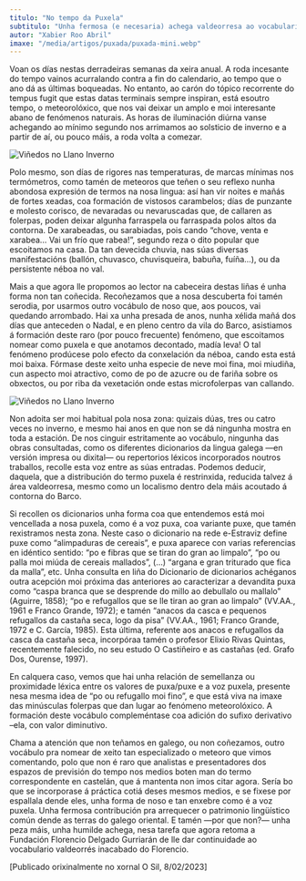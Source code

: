 ```yaml
---
titulo: "No tempo da Puxela"
subtitulo: "Unha fermosa (e necesaria) achega valdeorresa ao vocabulario meteorolóxico galego"
autor: "Xabier Roo Abril"
imaxe: "/media/artigos/puxada/puxada-mini.webp"
---
```


Voan os días nestas derradeiras semanas da xeira anual. A roda incesante do tempo vainos acurralando contra a fin do calendario, ao tempo que o ano dá as últimas boqueadas. No entanto, ao carón do tópico recorrente do tempus fugit que estas datas terminais sempre inspiran, está esoutro tempo, o meteorolóxico, que nos vai deixar un amplo e moi interesante abano de fenómenos naturais. As horas de iluminación diúrna vanse achegando ao mínimo segundo nos arrimamos ao solsticio de inverno e a partir de aí, ou pouco máis, a roda volta a comezar.

![Viñedos no Llano Inverno](/media/artigos/puxada/viñedos.webp)

Polo mesmo, son días de rigores nas temperaturas, de marcas mínimas nos termómetros, como tamén de meteoros que teñen o seu reflexo nunha abondosa expresión de termos na nosa lingua: así han vir noites e mañás de fortes xeadas, coa formación de vistosos carambelos; días de punzante e molesto corisco, de nevaradas ou nevaruscadas que, de callaren as folerpas, poden deixar algunha farraspela ou farraspada polos altos da contorna. De xarabeadas, ou sarabiadas, pois cando “chove, venta e xarabea… Vai un frío que rabea!”, segundo reza o dito popular que escoitamos na casa. Da tan devecida chuvia, nas súas diversas manifestacións (ballón, chuvasco, chuvisqueira, babuña, fuíña…), ou da persistente néboa no val.

Mais a que agora lle propomos ao lector na cabeceira destas liñas é unha forma non tan coñecida. Recoñezamos que a nosa descuberta foi tamén serodia, por usarmos outro vocábulo de noso que, aos poucos, vai quedando arrombado. Hai xa unha presada de anos, nunha xélida mañá dos días que anteceden o Nadal, e en pleno centro da vila do Barco, asistiamos á formación deste raro (por pouco frecuente) fenómeno, que escoitamos nomear como puxela e que anotamos decontado, madía leva! O tal fenómeno prodúcese polo efecto da conxelación da néboa, cando esta está moi baixa. Fórmase deste xeito unha especie de neve moi fina, moi miudiña, cun aspecto moi atractivo, como de po de azucre ou de fariña sobre os obxectos, ou por riba da vexetación onde estas microfolerpas van callando.

![Viñedos no Llano Inverno](/media/artigos/puxada/puxela.webp)

Non adoita ser moi habitual pola nosa zona: quizais dúas, tres ou catro veces no inverno, e mesmo hai anos en que non se dá ningunha mostra en toda a estación. De nos cinguir estritamente ao vocábulo, ningunha das obras consultadas, como os diferentes dicionarios da lingua galega —en versión impresa ou dixital— ou repertorios léxicos incorporados noutros traballos, recolle esta voz entre as súas entradas. Podemos deducir, daquela, que a distribución do termo puxela é restrinxida, reducida talvez á área valdeorresa, mesmo como un localismo dentro dela máis acoutado á contorna do Barco.

Si recollen os dicionarios unha forma coa que entendemos está moi vencellada a nosa puxela, como é a voz puxa, coa variante puxe, que tamén rexistramos nesta zona. Neste caso o dicionario na rede e-Estraviz define puxe como “alimpaduras de cereais”, e puxa aparece con varias referencias en idéntico sentido: “po e fibras que se tiran do gran ao limpalo”, “po ou palla moi miúda de cereais mallados”, (…) “argana e gran triturado que fica da malla”, etc. Unha consulta en liña do Dicionario de dicionarios achéganos outra acepción moi próxima das anteriores ao caracterizar a devandita puxa como “caspa branca que se desprende do millo ao debullalo ou mallalo” (Aguirre, 1858); “po e refugallos que se lle tiran ao gran ao limpalo” (VV.AA., 1961 e Franco Grande, 1972); e tamén “anacos da casca e pequenos refugallos da castaña seca, logo da pisa” (VV.AA., 1961; Franco Grande, 1972 e C. García, 1985). Esta última, referente aos anacos e refugallos da casca da castaña seca, incorpóraa tamén o profesor Elixio Rivas Quintas, recentemente falecido, no seu estudo O Castiñeiro e as castañas (ed. Grafo Dos, Ourense, 1997).

En calquera caso, vemos que hai unha relación de semellanza ou proximidade léxica entre os valores de puxa/puxe e a voz puxela, presente nesa mesma idea de “po ou refugallo moi fino”, e que está viva na imaxe das minúsculas folerpas que dan lugar ao fenómeno meteorolóxico. A formación deste vocábulo compleméntase coa adición do sufixo derivativo –ela, con valor diminutivo.

Chama a atención que non teñamos en galego, ou non coñezamos, outro vocábulo pra nomear de xeito tan especializado o meteoro que vimos comentando, polo que non é raro que analistas e presentadores dos espazos de previsión do tempo nos medios boten man do termo correspondente en castelán, que á mantenta non imos citar agora. Sería bo que se incorporase á práctica cotiá deses mesmos medios, e se fixese por espallala dende eles, unha forma de noso e tan enxebre como é a voz puxela. Unha fermosa contribución pra arrequecer o patrimonio lingüístico común dende as terras do galego oriental. E tamén —por que non?— unha peza máis, unha humilde achega, nesa tarefa que agora retoma a Fundación Florencio Delgado Gurriarán de lle dar continuidade ao vocabulario valdeorrés inacabado do Florencio.

[Publicado orixinalmente no xornal O Sil, 8/02/2023]
